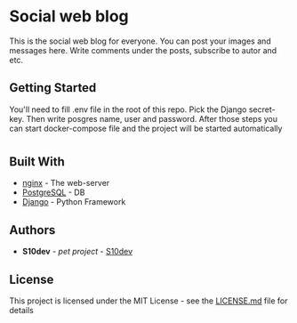 # Social web blog

This is the social web blog for everyone. You can post your images and messages here. Write comments under the posts, subscribe to autor and etc.

## Getting Started

You'll need to fill .env file in the root of this repo. Pick the Django secret-key. Then write posgres name, user and password. After those steps you can start docker-compose file and the project will be started automatically

#


## Built With

* [nginx](https://nginx.org/ru/) - The web-server
* [PostgreSQL](https://www.postgresql.org/) - DB
* [Django](https://www.djangoproject.com/) - Python Framework

## Authors

* **S10dev** - *pet project* - [S10dev](https://github.com/s10dev)

## License

This project is licensed under the MIT License - see the [LICENSE.md](LICENSE.md) file for details
